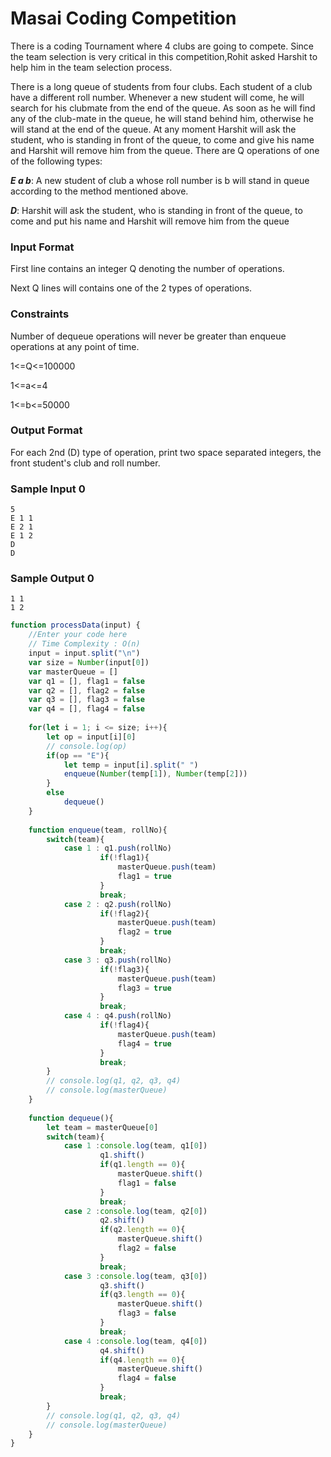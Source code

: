 # Masai Coding Competition

There is a coding Tournament where 4 clubs are going to compete. Since the team selection is very critical in this competition,Rohit asked Harshit to help him in the team selection process.

There is a long queue of students from four clubs. Each student of a club have a different roll number. Whenever a new student will come, he will search for his clubmate from the end of the queue. As soon as he will find any of the club-mate in the queue, he will stand behind him, otherwise he will stand at the end of the queue. At any moment Harshit will ask the student, who is standing in front of the queue, to come and give his name and Harshit will remove him from the queue. There are Q operations of one of the following types:

***E a b***: A new student of club a whose roll number is b will stand in queue according to the method mentioned above.

***D***: Harshit will ask the student, who is standing in front of the queue, to come and put his name and Harshit will remove him from the queue

### Input Format

First line contains an integer Q denoting the number of operations.

Next Q lines will contains one of the 2 types of operations.

### Constraints

Number of dequeue operations will never be greater than enqueue operations at any point of time.

1<=Q<=100000

1<=a<=4

1<=b<=50000

### Output Format

For each 2nd (D) type of operation, print two space separated integers, the front student's club and roll number.

### Sample Input 0

```
5
E 1 1
E 2 1
E 1 2
D
D
```

### Sample Output 0
```
1 1
1 2
```

```javascript
function processData(input) {
    //Enter your code here
    // Time Complexity : O(n)
    input = input.split("\n")
    var size = Number(input[0])
    var masterQueue = []
    var q1 = [], flag1 = false
    var q2 = [], flag2 = false
    var q3 = [], flag3 = false
    var q4 = [], flag4 = false
    
    for(let i = 1; i <= size; i++){
        let op = input[i][0]
        // console.log(op)
        if(op == "E"){
            let temp = input[i].split(" ")
            enqueue(Number(temp[1]), Number(temp[2]))
        }
        else
            dequeue()
    }
    
    function enqueue(team, rollNo){
        switch(team){
            case 1 : q1.push(rollNo)
                    if(!flag1){
                        masterQueue.push(team)
                        flag1 = true
                    }
                    break;
            case 2 : q2.push(rollNo)
                    if(!flag2){
                        masterQueue.push(team)
                        flag2 = true
                    }
                    break;
            case 3 : q3.push(rollNo)
                    if(!flag3){
                        masterQueue.push(team)
                        flag3 = true
                    }
                    break;
            case 4 : q4.push(rollNo)
                    if(!flag4){
                        masterQueue.push(team)
                        flag4 = true
                    }
                    break;
        }
        // console.log(q1, q2, q3, q4)
        // console.log(masterQueue)
    }
    
    function dequeue(){
        let team = masterQueue[0]
        switch(team){
            case 1 :console.log(team, q1[0]) 
                    q1.shift()
                    if(q1.length == 0){
                        masterQueue.shift()
                        flag1 = false
                    }
                    break;
            case 2 :console.log(team, q2[0]) 
                    q2.shift()
                    if(q2.length == 0){
                        masterQueue.shift()
                        flag2 = false
                    }
                    break;
            case 3 :console.log(team, q3[0])  
                    q3.shift()
                    if(q3.length == 0){
                        masterQueue.shift()
                        flag3 = false
                    }
                    break;
            case 4 :console.log(team, q4[0])  
                    q4.shift()
                    if(q4.length == 0){
                        masterQueue.shift()
                        flag4 = false
                    }
                    break;
        }
        // console.log(q1, q2, q3, q4)
        // console.log(masterQueue)   
    }
} 
```


